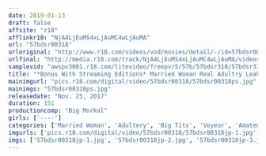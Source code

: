 ```yaml
---
date: 2019-01-13
draft: false
affsite: "r18"
afflinkr18: "NjA4LjEuMS4xLjAuMC4wLjAuMA"
url: "57bdsr00318"
urloriginal: "http://www.r18.com/videos/vod/movies/detail/-/id=57bdsr00318"
urlfinal: "http://media.r18.com/track/NjA4LjEuMS4xLjAuMC4wLjAuMA/videos/vod/movies/detail/-/id=57bdsr00318"
samplevid: "awspv3001.r18.com/litevideo/freepv/5/57b/57bdsr318/57bdsr318_dmb_w.mp4"
title: "*Bonus With Streaming Editions* Married Woman Real Adultry Leaked Love Hotel Voyeur The Shocking Truth About An Unfaithful Housewife Who Obeys Her Basic Instinct To Fuck!!"
mainimgurl: "pics.r18.com/digital/video/57bdsr00318/57bdsr00318ps.jpg"
mainimgs: "57bdsr00318ps.jpg"
releasedate: "Nov. 25, 2017"
duration: 151
productioncomp: "Big Morkal"
girls: ['----']
categories: ['Married Woman', 'Adultery', 'Big Tits', 'Voyeur', 'Amateur', 'Hi-Def']
imgurls: ['pics.r18.com/digital/video/57bdsr00318/57bdsr00318jp-1.jpg', 'pics.r18.com/digital/video/57bdsr00318/57bdsr00318jp-2.jpg', 'pics.r18.com/digital/video/57bdsr00318/57bdsr00318jp-3.jpg', 'pics.r18.com/digital/video/57bdsr00318/57bdsr00318jp-4.jpg', 'pics.r18.com/digital/video/57bdsr00318/57bdsr00318jp-5.jpg', 'pics.r18.com/digital/video/57bdsr00318/57bdsr00318jp-6.jpg', 'pics.r18.com/digital/video/57bdsr00318/57bdsr00318jp-7.jpg', 'pics.r18.com/digital/video/57bdsr00318/57bdsr00318jp-8.jpg', 'pics.r18.com/digital/video/57bdsr00318/57bdsr00318jp-9.jpg', 'pics.r18.com/digital/video/57bdsr00318/57bdsr00318jp-10.jpg', 'pics.r18.com/digital/video/57bdsr00318/57bdsr00318jp-11.jpg', 'pics.r18.com/digital/video/57bdsr00318/57bdsr00318jp-12.jpg', 'pics.r18.com/digital/video/57bdsr00318/57bdsr00318jp-13.jpg', 'pics.r18.com/digital/video/57bdsr00318/57bdsr00318jp-14.jpg', 'pics.r18.com/digital/video/57bdsr00318/57bdsr00318jp-15.jpg', 'pics.r18.com/digital/video/57bdsr00318/57bdsr00318jp-16.jpg', 'pics.r18.com/digital/video/57bdsr00318/57bdsr00318jp-17.jpg', 'pics.r18.com/digital/video/57bdsr00318/57bdsr00318jp-18.jpg', 'pics.r18.com/digital/video/57bdsr00318/57bdsr00318jp-19.jpg', 'pics.r18.com/digital/video/57bdsr00318/57bdsr00318jp-20.jpg']
imgs: ['57bdsr00318jp-1.jpg', '57bdsr00318jp-2.jpg', '57bdsr00318jp-3.jpg', '57bdsr00318jp-4.jpg', '57bdsr00318jp-5.jpg', '57bdsr00318jp-6.jpg', '57bdsr00318jp-7.jpg', '57bdsr00318jp-8.jpg', '57bdsr00318jp-9.jpg', '57bdsr00318jp-10.jpg', '57bdsr00318jp-11.jpg', '57bdsr00318jp-12.jpg', '57bdsr00318jp-13.jpg', '57bdsr00318jp-14.jpg', '57bdsr00318jp-15.jpg', '57bdsr00318jp-16.jpg', '57bdsr00318jp-17.jpg', '57bdsr00318jp-18.jpg', '57bdsr00318jp-19.jpg', '57bdsr00318jp-20.jpg']
---
```

